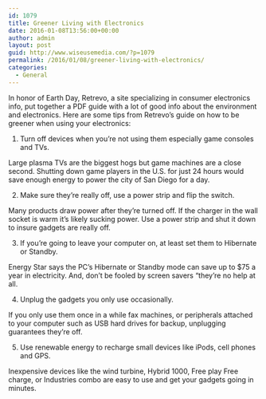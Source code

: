 ```yaml
---
id: 1079
title: Greener Living with Electronics
date: 2016-01-08T13:56:00+00:00
author: admin
layout: post
guid: http://www.wiseusemedia.com/?p=1079
permalink: /2016/01/08/greener-living-with-electronics/
categories:
  - General
---
```

In honor of Earth Day, Retrevo, a site specializing in consumer electronics info, put together a PDF guide with a lot of good info about the environment and electronics. Here are some tips from Retrevo&#8217;s guide on how to be greener when using your electronics:

1. Turn off devices when you&#8217;re not using them especially game consoles and TVs.

Large plasma TVs are the biggest hogs but game machines are a close second. Shutting down game players in the U.S. for just 24 hours would save enough energy to power the city of San Diego for a day.

2. Make sure they&#8217;re really off, use a power strip and flip the switch.

Many products draw power after they&#8217;re turned off. If the charger in the wall socket is warm it&#8217;s likely sucking power. Use a power strip and shut it down to insure gadgets are really off.

3. If you&#8217;re going to leave your computer on, at least set them to Hibernate or Standby.

Energy Star says the PC&#8217;s Hibernate or Standby mode can save up to $75 a year in electricity. And, don&#8217;t be fooled by screen savers &#8220;they&#8217;re no help at all.

4. Unplug the gadgets you only use occasionally.

If you only use them once in a while fax machines, or peripherals attached to your computer such as USB hard drives for backup, unplugging guarantees they&#8217;re off.

5. Use renewable energy to recharge small devices like iPods, cell phones and GPS.

Inexpensive devices like the wind turbine, Hybrid 1000, Free play Free charge, or Industries combo are easy to use and get your gadgets going in minutes.
